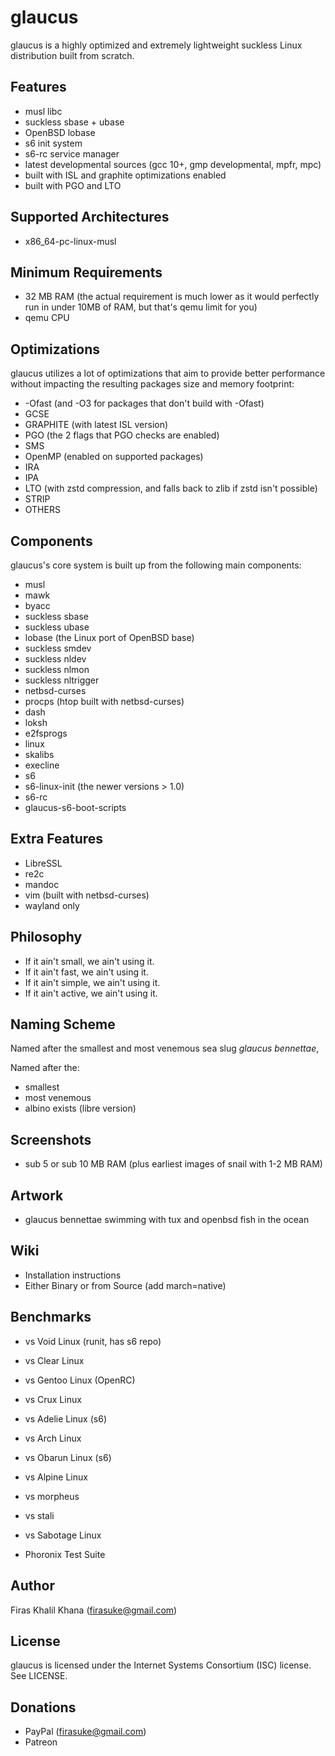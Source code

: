 # glaucus
glaucus is a highly optimized and extremely lightweight suckless Linux distribution built from scratch.

## Features
* musl libc
* suckless sbase + ubase
* OpenBSD lobase
* s6 init system
* s6-rc service manager
* latest developmental sources (gcc 10+, gmp developmental, mpfr, mpc)
* built with ISL and graphite optimizations enabled
* built with PGO and LTO

## Supported Architectures
* x86_64-pc-linux-musl

## Minimum Requirements
* 32 MB RAM (the actual requirement is much lower as it would perfectly run in under 10MB of RAM, but that's qemu limit for you)
* qemu CPU

## Optimizations
glaucus utilizes a lot of optimizations that aim to provide better performance without impacting the resulting packages size and memory footprint:

* -Ofast (and -O3 for packages that don't build with -Ofast)
* GCSE
* GRAPHITE (with latest ISL version)
* PGO (the 2 flags that PGO checks are enabled)
* SMS
* OpenMP (enabled on supported packages)
* IRA
* IPA
* LTO (with zstd compression, and falls back to zlib if zstd isn't possible)
* STRIP
* OTHERS

## Components
glaucus's core system is built up from the following main components:

* musl
* mawk
* byacc
* suckless sbase
* suckless ubase 
* lobase (the Linux port of OpenBSD base)
* suckless smdev
* suckless nldev
* suckless nlmon
* suckless nltrigger
* netbsd-curses
* procps (htop built with netbsd-curses)
* dash
* loksh
* e2fsprogs
* linux
* skalibs
* execline
* s6
* s6-linux-init (the newer versions > 1.0)
* s6-rc
* glaucus-s6-boot-scripts

## Extra Features
* LibreSSL
* re2c
* mandoc
* vim (built with netbsd-curses)
* wayland only

## Philosophy
* If it ain't small, we ain't using it.
* If it ain't fast, we ain't using it.
* If it ain't simple, we ain't using it.
* If it ain't active, we ain't using it.

## Naming Scheme
Named after the smallest and most venemous sea slug *glaucus bennettae*, 

Named after the:

* smallest
* most venemous
* albino exists (libre version)

## Screenshots
* sub 5 or sub 10 MB RAM (plus earliest images of snail with 1-2 MB RAM)

## Artwork
* glaucus bennettae swimming with tux and openbsd fish in the ocean

## Wiki
* Installation instructions
* Either Binary or from Source (add march=native)

## Benchmarks
* vs Void Linux (runit, has s6 repo)
* vs Clear Linux
* vs Gentoo Linux (OpenRC)
* vs Crux Linux
* vs Adelie Linux (s6)
* vs Arch Linux
* vs Obarun Linux (s6)
* vs Alpine Linux

* vs morpheus
* vs stali
* vs Sabotage Linux

* Phoronix Test Suite

## Author
Firas Khalil Khana (firasuke@gmail.com)

## License
glaucus is licensed under the Internet Systems Consortium (ISC) license. See LICENSE.

## Donations
* PayPal (firasuke@gmail.com)
* Patreon
